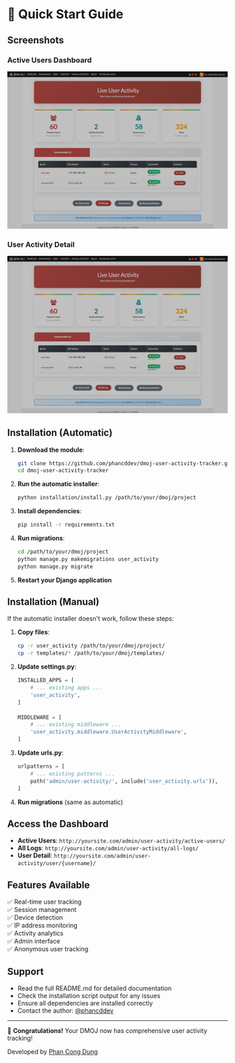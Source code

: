 # 🚀 Quick Start Guide

## Screenshots

### Active Users Dashboard
![Active Users Dashboard](img/demo1.png)

### User Activity Detail
![User Activity Detail](img/demo2.png)

## Installation (Automatic)

1. **Download the module**:
   ```bash
   git clone https://github.com/phancddev/dmoj-user-activity-tracker.git
   cd dmoj-user-activity-tracker
   ```

2. **Run the automatic installer**:
   ```bash
   python installation/install.py /path/to/your/dmoj/project
   ```

3. **Install dependencies**:
   ```bash
   pip install -r requirements.txt
   ```

4. **Run migrations**:
   ```bash
   cd /path/to/your/dmoj/project
   python manage.py makemigrations user_activity
   python manage.py migrate
   ```

5. **Restart your Django application**

## Installation (Manual)

If the automatic installer doesn't work, follow these steps:

1. **Copy files**:
   ```bash
   cp -r user_activity /path/to/your/dmoj/project/
   cp -r templates/* /path/to/your/dmoj/templates/
   ```

2. **Update settings.py**:
   ```python
   INSTALLED_APPS = [
       # ... existing apps ...
       'user_activity',
   ]
   
   MIDDLEWARE = [
       # ... existing middleware ...
       'user_activity.middleware.UserActivityMiddleware',
   ]
   ```

3. **Update urls.py**:
   ```python
   urlpatterns = [
       # ... existing patterns ...
       path('admin/user-activity/', include('user_activity.urls')),
   ]
   ```

4. **Run migrations** (same as automatic)

## Access the Dashboard

- **Active Users**: `http://yoursite.com/admin/user-activity/active-users/`
- **All Logs**: `http://yoursite.com/admin/user-activity/all-logs/`
- **User Detail**: `http://yoursite.com/admin/user-activity/user/{username}/`

## Features Available

✅ Real-time user tracking  
✅ Session management  
✅ Device detection  
✅ IP address monitoring  
✅ Activity analytics  
✅ Admin interface  
✅ Anonymous user tracking  

## Support

- Read the full README.md for detailed documentation
- Check the installation script output for any issues
- Ensure all dependencies are installed correctly
- Contact the author: [@phancddev](https://github.com/phancddev)

---

🎉 **Congratulations!** Your DMOJ now has comprehensive user activity tracking!

Developed by [Phan Cong Dung](https://github.com/phancddev) 
